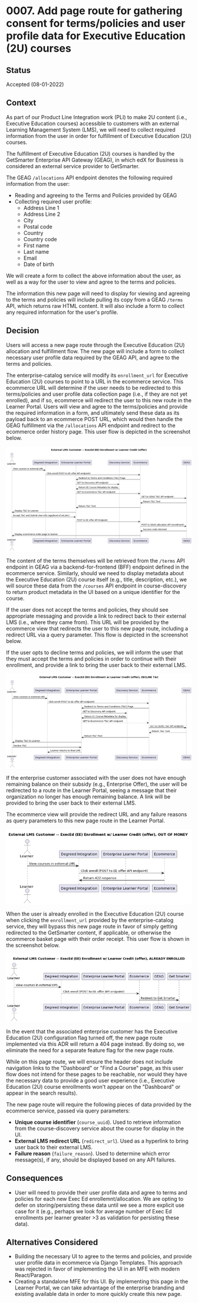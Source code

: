 # 0007. Add page route for gathering consent for terms/policies and user profile data for Executive Education (2U) courses

## Status

Accepted (08-01-2022)

## Context

As part of our Product Line Integration work (PLI) to make 2U content (i.e., Executive Education courses) accessible to customers with an external Learning Management System (LMS), we will need to collect required information from the user in order for fulfillment of Executive Education (2U) courses.

The fulfillment of Executive Education (2U) courses is handled by the GetSmarter Enterprise API Gateway (GEAG), in which edX for Business is considered an external service provider to GetSmarter. 

The GEAG `/allocations` API endpoint denotes the following required information from the user:

* Reading and agreeing to the Terms and Policies provided by GEAG
* Collecting required user profile:
  * Address Line 1
  * Address Line 2
  * City
  * Postal code
  * Country
  * Country code
  * First name
  * Last name
  * Email
  * Date of birth

We will create a form to collect the above information about the user, as well as a way for the user to view and agree to the terms and policies.

The information this new page will need to display for viewing and agreeing to the terms and policies will include pulling its copy from a GEAG `/terms` API, which returns raw HTML content. It will also include a form to collect any required information for the user's profile.

## Decision

Users will access a new page route through the Executive Education (2U) allocation and fulfillment flow. The new page will include a form to collect necessary user profile data required by the GEAG API, and agree to the terms and policies.

The enterprise-catalog service will modify its `enrollment_url` for Executive Education (2U) courses to point to a URL in the ecommerce service. This ecommerce URL will determine if the user needs to be redirected to this terms/policies and user profile data collection page (i.e., if they are not yet enrolled), and if so, ecommerce will redirect the user to this new route in the Learner Portal. Users will view and agree to the terms/policies and provide the required information in a form, and ultimately send these data as its payload back to an ecommerce POST URL, which would then handle the GEAG fulfillment via the `/allocations` API endpoint and redirect to the ecommerce order history page. This user flow is depicted in the screenshot below.

![External LMS Executive Education (2U) enrollment flow](../images/external_lms_customer_execed_enrollment_learner_credit.png "External LMS Executive Education (2U) enrollment flow")

The content of the terms themselves will be retrieved from the `/terms` API endpoint in GEAG via a backend-for-frontend (BFF) endpoint defined in the ecommerce service. Similarly, should we need to display metadata about the Executive Education (2U) course itself (e.g., title, description, etc.), we will source these data from the `/courses` API endpoint in course-discovery to return product metadata in the UI based on a unique identifier for the course.

If the user does not accept the terms and policies, they should see appropriate messaging and provide a link to redirect back to their external LMS (i.e., where they came from). This URL will be provided by the ecommerce view that redirects the user to this new page route, including a redirect URL via a query parameter. This flow is depicted in the screenshot below.

If the user opts to decline terms and policies, we will inform the user that they must accept the terms and policies in order to continue with their enrollment, and provide a link to bring the user back to their external LMS.

![External LMS Executive Education (2U) decline terms flow](../images/external_lms_customer_execed_decline_terms_learner_credit.png "External LMS Executive Education (2U) decline terms flow")

If the enterprise customer associated with the user does not have enough remaining balance on their subsidy (e.g., Enterprise Offer), the user will be redirected to a route in the Learner Portal, seeing a message that their organization no longer has enough remaining balance. A link will be provided to bring the user back to their external LMS.

The ecommerce view will provide the redirect URL and any failure reasons as query parameters to this new page route in the Learner Portal.

![External LMS Executive Education (2U) no remaining balance flow](../images/externa_lms_customer_execed_no_balance_learner_credit.png "External LMS Executive Education (2U) no balance flow")

When the user is already enrolled in the Executive Education (2U) course when clicking the `enrollment_url` provided by the enterprise-catalog service, they will bypass this new page route in favor of simply getting redirected to the GetSmarter content, if applicable, or otherwise the ecommerce basket page with their order receipt. This user flow is shown in the screenshot below.

![External LMS Executive Education (2U) user already enrolled flow](../images/external_lms_customer_execed_already_enrolled.png "External LMS Executive Education (2U) user already enrolled flow")

In the event that the associated enterprise customer has the Executive Education (2U) configuration flag turned off, the new page route implemented via this ADR will return a 404 page instead. By doing so, we eliminate the need for a separate feature flag for the new page route.

While on this page route, we will ensure the header does not include navigation links to the "Dashboard" or "Find a Course" page, as this user flow does not intend for these pages to be reachable, nor would they have the necessary data to provide a good user experience (i.e., Executive Education (2U) course enrollments won't appear on the "Dashboard" or appear in the search results).

The new page route will require the following pieces of data provided by the ecommerce service, passed via query parameters:
* **Unique course identifier** (`course_uuid`). Used to retrieve information from the course-discovery service about the course for display in the UI.
* **External LMS redirect URL** (`redirect_url`). Used as a hyperlink to bring user back to their external LMS.
* **Failure reason** (`failure_reason`). Used to determine which error message(s), if any, should be displayed based on any API failures.

## Consequences

* User will need to provide their user profile data and agree to terms and policies for each new Exec Ed enrollemnt/allocation. We are opting to defer on storing/persisting these data until we see a more explicit use case for it (e.g., perhaps we look for average number of Exec Ed enrollments per learner greater >3 as validation for persisting these data).

## Alternatives Considered

* Building the necessary UI to agree to the terms and policies, and provide user profile data in ecommerce via Django Templates. This approach was rejected in favor of implementing the UI in an MFE with modern React/Paragon.
* Creating a standalone MFE for this UI. By implementing this page in the Learner Portal, we can take advantage of the enterprise branding and existing available data in order to more quickly create this new page.
